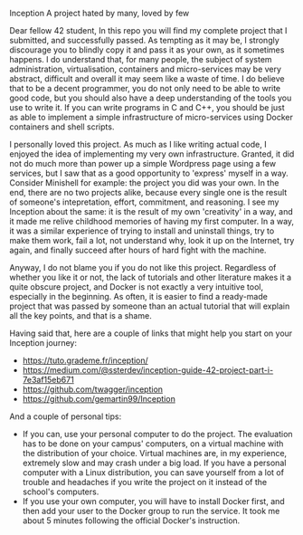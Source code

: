 Inception
A project hated by many, loved by few

Dear fellow 42 student,
In this repo you will find my complete project that I submitted, and successfully passed.
As tempting as it may be, I strongly discourage you to blindly copy it and pass it as your own, as it sometimes happens.
I do understand that, for many people, the subject of system administration, virtualisation, containers and micro-services may be very abstract, difficult and overall it may seem like a waste of time.
I do believe that to be a decent programmer, you do not only need to be able to write good code, but you should also have a deep understanding of the tools you use to write it.
If you can write programs in C and C++, you should be just as able to implement a simple infrastructure of micro-services using Docker containers and shell scripts.

I personally loved this project. As much as I like writing actual code, I enjoyed the idea of implementing my very own infrastructure.
Granted, it did not do much more than power up a simple Wordpress page using a few services, but I saw that as a good opportunity to 'express' myself in a way.
Consider Minishell for example: the project you did was your own. In the end, there are no two projects alike, because every single one is the result of someone's intepretation, effort, commitment, and reasoning.
I see my Inception about the same: it is the result of my own 'creativity' in a way, and it made me relive childhood memories of having my first computer.
In a way, it was a similar experience of trying to install and uninstall things, try to make them work, fail a lot, not understand why, look it up on the Internet, try again, and finally succeed after hours of hard fight with the machine.

Anyway, I do not blame you if you do not like this project.
Regardless of whether you like it or not, the lack of tutorials and other literature makes it a quite obscure project, and Docker is not exactly a very intuitive tool, especially in the beginning.
As often, it is easier to find a ready-made project that was passed by someone than an actual tutorial that will explain all the key points, and that is a shame.

Having said that, here are a couple of links that might help you start on your Inception journey:
+ https://tuto.grademe.fr/inception/
+ https://medium.com/@ssterdev/inception-guide-42-project-part-i-7e3af15eb671
+ https://github.com/twagger/inception
+ https://github.com/gemartin99/Inception

And a couple of personal tips:
+ If you can, use your personal computer to do the project. The evaluation has to be done on your campus' computers, on a virtual machine with the distribution of your choice. Virtual machines are, in my experience, extremely slow and may crash under a big load. If you have a personal computer with a Linux distribution, you can save yourself from a lot of trouble and headaches if you write the project on it instead of the school's computers.
+ If you use your own computer, you will have to install Docker first, and then add your user to the Docker group to run the service. It took me about 5 minutes following the official Docker's instruction.
